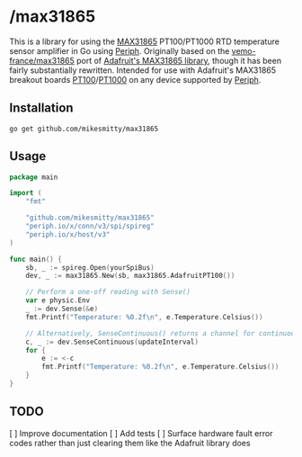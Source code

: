 /max31865
====================

This is a library for using the [MAX31865](https://datasheets.maximintegrated.com/en/ds/MAX31865.pdf) PT100/PT1000 RTD temperature sensor amplifier in Go using [Periph](https://periph.io). Originally based on the [vemo-france/max31865](https://github.com/vemo-france/max31865) port of [Adafruit's MAX31865 library](https://github.com/adafruit/Adafruit_MAX31865), though it has been fairly substantially rewritten. Intended for use with Adafruit's MAX31865 breakout boards [PT100](https://www.adafruit.com/product/3328)/[PT1000](https://www.adafruit.com/product/3648) on any device supported by [Periph](https://periph.io/device/).


Installation
------------

````
go get github.com/mikesmitty/max31865
````

Usage
----

````Go
package main

import (
	"fmt"

	"github.com/mikesmitty/max31865"
	"periph.io/x/conn/v3/spi/spireg"
	"periph.io/x/host/v3"
)

func main() {
	sb, _ := spireg.Open(yourSpiBus)
	dev, _ := max31865.New(sb, max31865.AdafruitPT100())

	// Perform a one-off reading with Sense()
	var e physic.Env
	_ := dev.Sense(&e)
	fmt.Printf("Temperature: %0.2f\n", e.Temperature.Celsius())

	// Alternatively, SenseContinuous() returns a channel for continuous updates
	c, _ := dev.SenseContinuous(updateInterval)
	for {
		e := <-c
		fmt.Printf("Temperature: %0.2f\n", e.Temperature.Celsius())
	}
}
````

TODO
----
[ ] Improve documentation
[ ] Add tests
[ ] Surface hardware fault error codes rather than just clearing them like the Adafruit library does